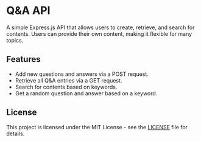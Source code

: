 # Q&A API

A simple Express.js API that allows users to create, retrieve, and search for contents. Users can provide their own content, making it flexible for many topics.

## Features

- Add new questions and answers via a POST request.
- Retrieve all Q&A entries via a GET request.
- Search for contents based on keywords.
- Get a random question and answer based on a keyword.

## License
This project is licensed under the MIT License - see the [LICENSE](LICENSE) file for details.
